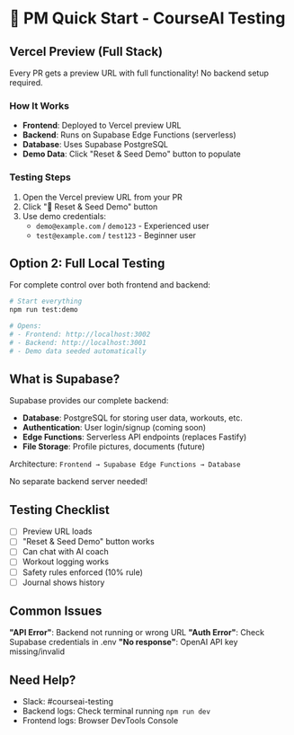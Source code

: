 # 🚀 PM Quick Start - CourseAI Testing

## Vercel Preview (Full Stack)

Every PR gets a preview URL with full functionality! No backend setup required.

### How It Works
- **Frontend**: Deployed to Vercel preview URL
- **Backend**: Runs on Supabase Edge Functions (serverless)
- **Database**: Uses Supabase PostgreSQL
- **Demo Data**: Click "Reset & Seed Demo" button to populate

### Testing Steps
1. Open the Vercel preview URL from your PR
2. Click "🌱 Reset & Seed Demo" button
3. Use demo credentials:
   - `demo@example.com` / `demo123` - Experienced user
   - `test@example.com` / `test123` - Beginner user

## Option 2: Full Local Testing

For complete control over both frontend and backend:

```bash
# Start everything
npm run test:demo

# Opens:
# - Frontend: http://localhost:3002
# - Backend: http://localhost:3001
# - Demo data seeded automatically
```

## What is Supabase?

Supabase provides our complete backend:
- **Database**: PostgreSQL for storing user data, workouts, etc.
- **Authentication**: User login/signup (coming soon)
- **Edge Functions**: Serverless API endpoints (replaces Fastify)
- **File Storage**: Profile pictures, documents (future)

Architecture: `Frontend → Supabase Edge Functions → Database`

No separate backend server needed!

## Testing Checklist

- [ ] Preview URL loads
- [ ] "Reset & Seed Demo" button works
- [ ] Can chat with AI coach
- [ ] Workout logging works
- [ ] Safety rules enforced (10% rule)
- [ ] Journal shows history

## Common Issues

**"API Error"**: Backend not running or wrong URL
**"Auth Error"**: Check Supabase credentials in .env
**"No response"**: OpenAI API key missing/invalid

## Need Help?

- Slack: #courseai-testing
- Backend logs: Check terminal running `npm run dev`
- Frontend logs: Browser DevTools Console